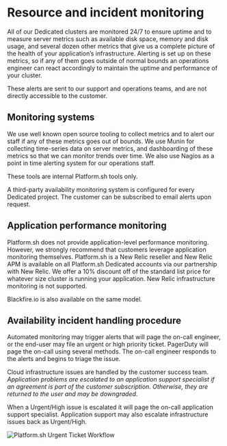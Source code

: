 # Resource and incident monitoring

All of our Dedicated clusters are monitored 24/7 to ensure uptime and to measure server metrics such as available disk space, memory and disk usage, and several dozen other metrics that give us a complete picture of the health of your application’s infrastructure.  Alerting is set up on these metrics, so if any of them goes outside of normal bounds an operations engineer can react accordingly to maintain the uptime and performance of your cluster.

These alerts are sent to our support and operations teams, and are not directly accessible to the customer.

## Monitoring systems

We use well known open source tooling to collect metrics and to alert our staff if any of these metrics goes out of bounds.  We use Munin for collecting time-series data on server metrics, and dashboarding of these metrics so that we can monitor trends over time.  We also use Nagios as a point in time alerting system for our operations staff.

These tools are internal Platform.sh tools only.

A third-party availability monitoring system is configured for every Dedicated project. The customer can be subscribed to email alerts upon request.

## Application performance monitoring

Platform.sh does not provide application-level performance monitoring.  However, we strongly recommend that customers leverage application monitoring themselves.  Platform.sh is a New Relic reseller and New Relic APM is available on all Platform.sh Dedicated accounts via our partnership with New Relic.  We offer a 10% discount off of the standard list price for whatever size cluster is running your application.  New Relic infrastructure monitoring is not supported.

Blackfire.io is also available on the same model.

## Availability incident handling procedure

Automated monitoring may trigger alerts that will page the on-call engineer, or the end-user may file an urgent or high priority ticket.  PagerDuty will page the on-call using several methods. The on-call engineer responds to the alerts and begins to triage the issue.

Cloud infrastructure issues are handled by the customer success team. *Application problems are escalated to an application support specialist if an agreement is part of the customer subscription.  Otherwise, they are returned to the user and may be downgraded*.

When a Urgent/High issue is escalated it will page the on-call application support specialist.  Application support may also escalate infrastructure issues back as Urgent/High.

![Platform.sh Urgent Ticket Workflow](/images/dedicated/urgent-ticket-flow.svg)
